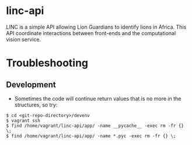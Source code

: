 # linc-api
LINC is a simple API allowing Lion Guardians to identify lions in Africa.
This API coordinate interactions between front-ends and the computational vision service.



# Troubleshooting

## Development

* Sometimes the code will continue return values that is no more in the structures, so try:

```
$ cd <git-repo-directory>/devenv
$ vagrant ssh
$ find /home/vagrant/linc-api/app/ -name __pycache__ -exec rm -fr {} \;
$ find /home/vagrant/linc-api/app/ -name *.pyc -exec rm -fr {} \;  
